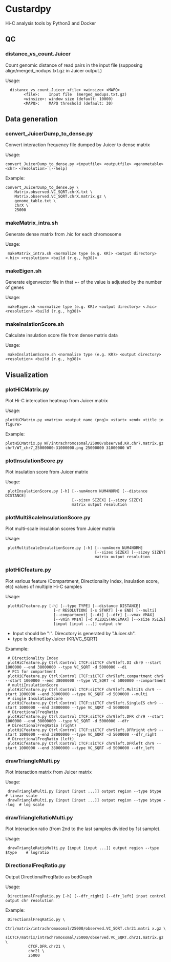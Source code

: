 # Custardpy

Hi-C analysis tools by Python3 and Docker

## QC
### distance_vs_count.Juicer
Count genomic distance of read pairs in the input file (supposing align/merged_nodups.txt.gz in Juicer output.)

Usage:

      distance_vs_count.Juicer <file> <winsize> <MAPQ>
            <file>:    Input file  (merged_nodups.txt.gz)
            <winsize>: window size (default: 10000)
            <MAPQ>:    MAPQ threshold (default: 30)

## Data generation
### convert_JuicerDump_to_dense.py
Convert interaction frequency file dumped by Juicer to dense matrix

Usage:

    convert_JuicerDump_to_dense.py <inputfile> <outputfile> <genometable> <chr> <resolution> [--help]

Example:

    convert_JuicerDump_to_dense.py \
        Matrix.observed.VC_SQRT.chrX.txt \
        Matrix.observed.VC_SQRT.chrX.matrix.gz \
        genome_table.txt \
        chrX \
        25000


### makeMatrix_intra.sh
Generate dense matrix from .hic for each chromosome

Usage:

     makeMatrix_intra.sh <normalize type (e.g. KR)> <output directory> <.hic> <resolution> <build (r.g., hg38)>

### makeEigen.sh
Generate eigenvector file in that +- of the value is adjusted by the number of genes

Usage:

     makeEigen.sh <normalize type (e.g. KR)> <output directory> <.hic> <resolution> <build (r.g., hg38)>

### makeInslationScore.sh
Calculate insulation score file from dense matrix data

Usage:

     makeInslationScore.sh <normalize type (e.g. KR)> <output directory> <resolution> <build (r.g., hg38)>

## Visualization
### plotHiCMatrix.py
Plot Hi-C intercation heatmap from Juicer matrix

Usage:

    plotHiCMatrix.py <matrix> <output name (png)> <start> <end> <title in figure>

Example:

    plotHiCMatrix.py WT/intrachromosomal/25000/observed.KR.chr7.matrix.gz chr7/WT_chr7_25000000-31000000.png 25000000 31000000 WT

### plotInsulationScore.py
Plot insulation score from Juicer matrix

Usage:

     plotInsulationScore.py [-h] [--num4norm NUM4NORM] [--distance DISTANCE]
                                 [--sizex SIZEX] [--sizey SIZEY]
                                 matrix output resolution

### plotMultiScaleInsulationScore.py
Plot multi-scale insulation scores from Juicer matrix

Usage:

     plotMultiScaleInsulationScore.py [-h] [--num4norm NUM4NORM]
                                           [--sizex SIZEX] [--sizey SIZEY]
                                           matrix output resolution

### plotHiCfeature.py
Plot various feature (Compartment, Directionality Index, Insulation score, etc) values of multiple Hi-C samples

Usage:

     plotHiCfeature.py [-h] [--type TYPE] [--distance DISTANCE]
                         [-r RESOLUTION] [-s START] [-e END] [--multi]
                         [--compartment] [--di] [--dfr] [--vmax VMAX]
                         [--vmin VMIN] [-d VIZDISTANCEMAX] [--xsize XSIZE]
                         [input [input ...]] output chr

- Input should be "<sample directory>:<label>". Direcotory is generated by "Juicer.sh".
- type is defined by Juicer (KR/VC_SQRT)

Exammple:

     # Directionality Index
     plotHiCfeature.py Ctrl:Control CTCF:siCTCF chr9left.DI chr9 --start 1000000 --end 38000000 --type VC_SQRT -d 5000000 --di
     # PC1 for compartment
     plotHiCfeature.py Ctrl:Control CTCF:siCTCF chr9left.compartment chr9 --start 1000000 --end 38000000 --type VC_SQRT -d 5000000 --compartment
     # multiInsulationScore
     plotHiCfeature.py Ctrl:Control CTCF:siCTCF chr9left.MultiIS chr9 --start 1000000 --end 38000000 --type VC_SQRT -d 5000000 --multi
     # single InsulationScore
     plotHiCfeature.py Ctrl:Control CTCF:siCTCF chr9left.SingleIS chr9 --start 1000000 --end 38000000 --type VC_SQRT -d 5000000
     # DirectionalFreqRatio
     plotHiCfeature.py Ctrl:Control CTCF:siCTCF chr9left.DFR chr9 --start 1000000 --end 38000000 --type VC_SQRT -d 5000000 --dfr
     # DirectionalFreqRatio (right)
     plotHiCfeature.py Ctrl:Control CTCF:siCTCF chr9left.DFRright chr9 --start 1000000 --end 38000000 --type VC_SQRT -d 5000000 --dfr_right
     # DirectionalFreqRatio (left)
     plotHiCfeature.py Ctrl:Control CTCF:siCTCF chr9left.DFRleft chr9 --start 1000000 --end 38000000 --type VC_SQRT -d 5000000 --dfr_left

### drawTriangleMulti.py
Plot Interaction matrix from Juicer matrix

Usage:

     drawTriangleMulti.py [input [input ...]] output region --type $type        # linear scale
     drawTriangleMulti.py [input [input ...]] output region --type $type --log  # log scale

### drawTriangleRatioMulti.py
Plot Interaction ratio (from 2nd to the last samples divided by 1st sample).

Usage:

     drawTriangleRatioMulti.py [input [input ...]] output region --type $type    # logratio

###  DirectionalFreqRatio.py

Output  DirectionalFreqRatio as bedGraph

Usage:

     DirectionalFreqRatio.py [-h] [--dfr_right] [--dfr_left] input control output chr resolution

Example:

     DirectionalFreqRatio.py \
              Ctrl/matrix/intrachromosomal/25000/observed.VC_SQRT.chr21.matri x.gz \
              siCTCF/matrix/intrachromosomal/25000/observed.VC_SQRT.chr21.matrix.gz \
              CTCF.DFR.chr21 \
              chr21 \
              25000
